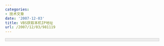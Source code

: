 ```yaml
---
categories:
- 技术文章
date: '2007-12-03'
title: VBS获取本机IP地址
url: /2007/12/03/981119
---
```



<div style="border: 1px solid #cccccc; padding: 4px 5px 4px 4px; background-color: #eeeeee; font-size: 13px; width: 98%;"><!--

Code highlighting produced by Actipro CodeHighlighter (freeware)

http://www.CodeHighlighter.com/

--><span style="color: #008000;">'</span><span style="color: #008000;">获取本机IP</span><span style="color: #008000;">

'</span><span style="color: #008000;">owner DeViL

'return 本机的IP地址

</span><span style="color: #008000;">
</span><span style="color: #0000ff;">Public</span><span style="color: #000000;">&nbsp;</span><span style="color: #0000ff;">Function</span><span style="color: #000000;">&nbsp;GetIP

&nbsp;&nbsp;&nbsp;ComputerName</span><span style="color: #000000;">=</span><span style="color: #000000;">"</span><span style="color: #000000;">.</span><span style="color: #000000;">"</span><span style="color: #000000;">

&nbsp;&nbsp;&nbsp;&nbsp;</span><span style="color: #0000ff;">Dim</span><span style="color: #000000;">&nbsp;objWMIService,colItems,objItem,objAddress

&nbsp;&nbsp;&nbsp;&nbsp;</span><span style="color: #0000ff;">Set</span><span style="color: #000000;">&nbsp;objWMIService&nbsp;</span><span style="color: #000000;">=</span><span style="color: #000000;">&nbsp;</span><span style="color: #0000ff;">GetObject</span><span style="color: #000000;">(</span><span style="color: #000000;">"</span><span style="color: #000000;">winmgmts:\\</span><span style="color: #000000;">"</span><span style="color: #000000;">&nbsp;</span><span style="color: #000000;">&amp;</span><span style="color: #000000;">&nbsp;ComputerName&nbsp;</span><span style="color: #000000;">&amp;</span><span style="color: #000000;">&nbsp;</span><span style="color: #000000;">"</span><span style="color: #000000;">\root\cimv2</span><span style="color: #000000;">"</span><span style="color: #000000;">)

&nbsp;&nbsp;&nbsp;&nbsp;</span><span style="color: #0000ff;">Set</span><span style="color: #000000;">&nbsp;colItems&nbsp;</span><span style="color: #000000;">=</span><span style="color: #000000;">&nbsp;objWMIService.ExecQuery(</span><span style="color: #000000;">"</span><span style="color: #000000;">Select&nbsp;*&nbsp;From&nbsp;Win32_NetworkAdapterConfiguration&nbsp;Where&nbsp;IPEnabled&nbsp;=&nbsp;True</span><span style="color: #000000;">"</span><span style="color: #000000;">)

&nbsp;&nbsp;&nbsp;&nbsp;</span><span style="color: #0000ff;">For</span><span style="color: #000000;">&nbsp;</span><span style="color: #0000ff;">Each</span><span style="color: #000000;">&nbsp;objItem&nbsp;in&nbsp;colItems

&nbsp;&nbsp;&nbsp;&nbsp;&nbsp;&nbsp;&nbsp;&nbsp;</span><span style="color: #0000ff;">For</span><span style="color: #000000;">&nbsp;</span><span style="color: #0000ff;">Each</span><span style="color: #000000;">&nbsp;objAddress&nbsp;in&nbsp;objItem.IPAddress

&nbsp;&nbsp;&nbsp;&nbsp;&nbsp;&nbsp;&nbsp;&nbsp;&nbsp;&nbsp;&nbsp;&nbsp;</span><span style="color: #0000ff;">If</span><span style="color: #000000;">&nbsp;objAddress&nbsp;</span><span style="color: #000000;">&lt;&gt;</span><span style="color: #000000;">&nbsp;</span><span style="color: #000000;">""</span><span style="color: #000000;">&nbsp;</span><span style="color: #0000ff;">then</span><span style="color: #000000;">

&nbsp;&nbsp;&nbsp;&nbsp;&nbsp;&nbsp;&nbsp;&nbsp;&nbsp;&nbsp;&nbsp;&nbsp;&nbsp;&nbsp;&nbsp;&nbsp;GetIP&nbsp;</span><span style="color: #000000;">=</span><span style="color: #000000;">&nbsp;objAddress

&nbsp;&nbsp;&nbsp;&nbsp;&nbsp;&nbsp;&nbsp;&nbsp;&nbsp;&nbsp;&nbsp;&nbsp;&nbsp;&nbsp;&nbsp;&nbsp;</span><span style="color: #0000ff;">Exit</span><span style="color: #000000;">&nbsp;</span><span style="color: #0000ff;">Function</span><span style="color: #000000;">

&nbsp;&nbsp;&nbsp;&nbsp;&nbsp;&nbsp;&nbsp;&nbsp;&nbsp;&nbsp;&nbsp;&nbsp;</span><span style="color: #0000ff;">End</span><span style="color: #000000;">&nbsp;</span><span style="color: #0000ff;">If</span><span style="color: #000000;">

&nbsp;&nbsp;&nbsp;&nbsp;&nbsp;&nbsp;&nbsp;&nbsp;</span><span style="color: #0000ff;">Next</span><span style="color: #000000;">

&nbsp;&nbsp;&nbsp;&nbsp;</span><span style="color: #0000ff;">Next</span><span style="color: #000000;">

</span><span style="color: #0000ff;">End&nbsp;Function</span></div>
